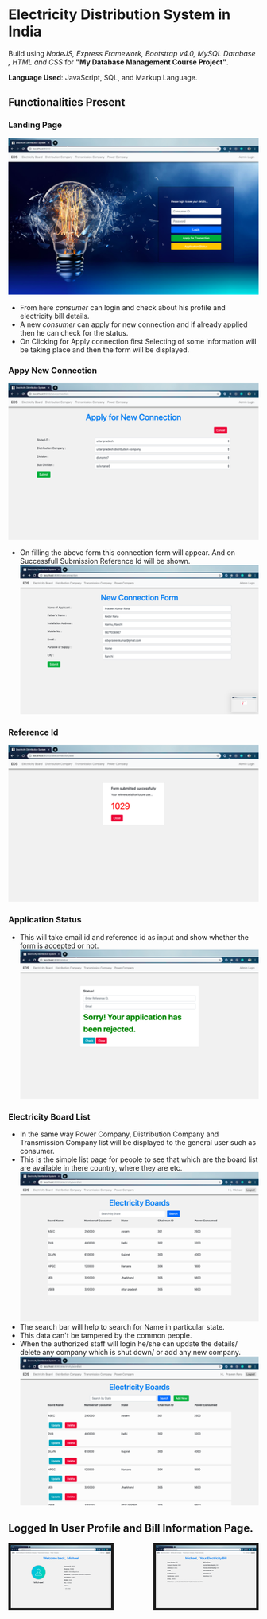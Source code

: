 # Electricity Distribution System in India

Build using _NodeJS, Express Framework, Bootstrap v4.0, MySQL Database , HTML and CSS_ for **"My Database Management Course Project"**.

**Language Used**: JavaScript, SQL, and Markup Language.  

## Functionalities Present
### Landing Page
![Landing-Page](demoSnapshots/LandingPage.png)
- From here _consumer_ can login and check about his profile and electricity bill details.  
- A new _consumer_ can apply for new connection and if already applied then he can check for the status.  
- On Clicking for Apply connection first Selecting of some information will be taking place and then the form will be displayed.  

### Appy New Connection
![Selecting-For-New-Connection](demoSnapshots/newConnection.png)
- On filling the above form this connection form will appear. And on Successfull Submission Reference Id will be shown.    
![New-Connection-Form](demoSnapshots/newconForm.png)   
### Reference Id
![Refid](demoSnapshots/refid.png)   
### Application Status
- This will take email id and reference id as input and show whether the form is accepted or not.    
![Application-Status](demoSnapshots/status.png)

### Electricity Board List
- In the same way Power Company, Distribution Company and Transmission Company list will be displayed to the general user such as consumer.
- This is the simple list page for people to see that which are the board list are available in there country, where they are etc.
![Electricity-List](demoSnapshots/view.png)
- The search bar will help to search for Name in particular state.
- This data can't be tampered by the common people.
- When the authorized staff will login he/she can update the details/ delete any company which is shut down/ or add any new company.
![Editable-List](demoSnapshots/edit.png)

## Logged In User Profile and Bill Information Page.
<div style="display:flex; flex-direction:row; justify-content:space-between;">
    <img src="./demoSnapshots/profile.png" width="40%" border="5% solid red"/>
    <img src="./demoSnapshots/bill.png" width="40%" border="5% solid red"/>
</div>

